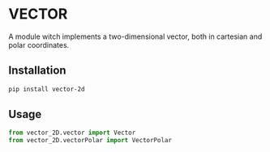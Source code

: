 # VECTOR
A module witch implements a two-dimensional vector, both in cartesian and polar coordinates.

## Installation

 ```bash
 pip install vector-2d
 ```

## Usage
``` python
from vector_2D.vector import Vector
from vector_2D.vectorPolar import VectorPolar
```